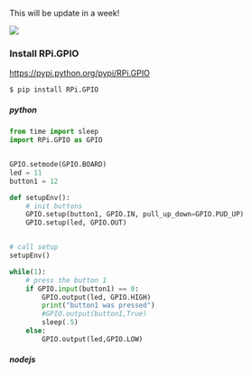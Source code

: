 This will be update in a week!

![](https://github.com/orz-orz-orz-orz-orz/pi-setup/blob/master/gpio.png)

### Install RPi.GPIO
https://pypi.python.org/pypi/RPi.GPIO

```shell
$ pip install RPi.GPIO
```
##### python
```python
from time import sleep
import RPi.GPIO as GPIO


GPIO.setmode(GPIO.BOARD)
led = 11
button1 = 12

def setupEnv():                
    # init buttons
    GPIO.setup(button1, GPIO.IN, pull_up_down=GPIO.PUD_UP)
    GPIO.setup(led, GPIO.OUT)


# call setup
setupEnv()

while(1):
    # press the button 1
    if GPIO.input(button1) == 0:
        GPIO.output(led, GPIO.HIGH)
        print("button1 was pressed")
        #GPIO.output(button1,True)
        sleep(.5)
    else:
        GPIO.output(led,GPIO.LOW)


```


##### nodejs
```js
```
